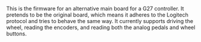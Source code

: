 This is the firmware for an alternative main board for a G27 controller.
It pretends to be the original board, which means it adheres to the Logitech protocol and tries to behave the same way.
It currently supports driving the wheel, reading the encoders, and reading both the analog pedals and wheel buttons.